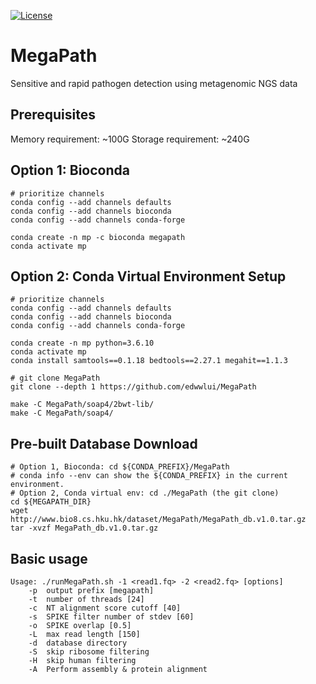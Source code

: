 [![License](https://img.shields.io/badge/License-BSD%203--Clause-blue.svg)](https://opensource.org/licenses/BSD-3-Clause)

# MegaPath
Sensitive and rapid pathogen detection using metagenomic NGS data

## Prerequisites

Memory requirement: ~100G
Storage requirement: ~240G

## Option 1: Bioconda
```
# prioritize channels
conda config --add channels defaults
conda config --add channels bioconda
conda config --add channels conda-forge

conda create -n mp -c bioconda megapath
conda activate mp
```

## Option 2: Conda Virtual Environment Setup
```
# prioritize channels
conda config --add channels defaults
conda config --add channels bioconda
conda config --add channels conda-forge

conda create -n mp python=3.6.10
conda activate mp
conda install samtools==0.1.18 bedtools==2.27.1 megahit==1.1.3

# git clone MegaPath
git clone --depth 1 https://github.com/edwwlui/MegaPath

make -C MegaPath/soap4/2bwt-lib/
make -C MegaPath/soap4/
```


## Pre-built Database Download
```
# Option 1, Bioconda: cd ${CONDA_PREFIX}/MegaPath
# conda info --env can show the ${CONDA_PREFIX} in the current environment.
# Option 2, Conda virtual env: cd ./MegaPath (the git clone)
cd ${MEGAPATH_DIR}
wget http://www.bio8.cs.hku.hk/dataset/MegaPath/MegaPath_db.v1.0.tar.gz
tar -xvzf MegaPath_db.v1.0.tar.gz
```

## Basic usage
```
Usage: ./runMegaPath.sh -1 <read1.fq> -2 <read2.fq> [options]
    -p  output prefix [megapath]
    -t  number of threads [24]
    -c  NT alignment score cutoff [40]
    -s  SPIKE filter number of stdev [60]
    -o  SPIKE overlap [0.5]
    -L  max read length [150]
    -d  database directory
    -S  skip ribosome filtering
    -H  skip human filtering
    -A  Perform assembly & protein alignment
```
